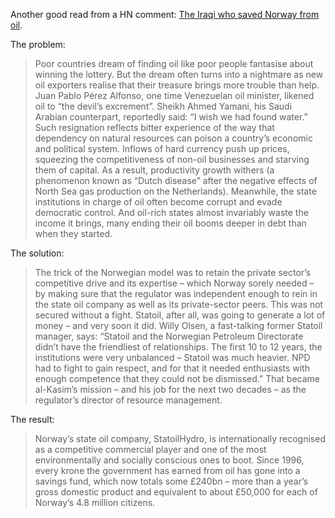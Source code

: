 Another good read from a HN comment: [The Iraqi who saved Norway from oil](https://web.archive.org/web/20100123225932/http://www.ft.com/cms/s/2/99680a04-92a0-11de-b63b-00144feabdc0.html).

The problem:
> Poor countries dream of finding oil like poor people fantasise about winning the lottery. But the dream often turns into a nightmare as new oil exporters realise that their treasure brings more trouble than help. Juan Pablo Pérez Alfonso, one time Venezuelan oil minister, likened oil to “the devil’s excrement”. Sheikh Ahmed Yamani, his Saudi Arabian counterpart, reportedly said: “I wish we had found water.” Such resignation reflects bitter experience of the way that dependency on natural resources can poison a country’s economic and political system. Inflows of hard currency push up prices, squeezing the competitiveness of non-oil businesses and starving them of capital. As a result, productivity growth withers (a phenomenon known as “Dutch disease” after the negative effects of North Sea gas production on the Netherlands). Meanwhile, the state institutions in charge of oil often become corrupt and evade democratic control. And oil-rich states almost invariably waste the income it brings, many ending their oil booms deeper in debt than when they started.

The solution:
> The trick of the Norwegian model was to retain the private sector’s competitive drive and its expertise – which Norway sorely needed – by making sure that the regulator was independent enough to rein in the state oil company as well as its private-sector peers. This was not secured without a fight. Statoil, after all, was going to generate a lot of money – and very soon it did. Willy Olsen, a fast-talking former Statoil manager, says: “Statoil and the Norwegian Petroleum Directorate didn’t have the friendliest of relationships. The first 10 to 12 years, the institutions were very unbalanced – Statoil was much heavier. NPD had to fight to gain respect, and for that it needed enthusiasts with enough competence that they could not be dismissed.” That became al-Kasim’s mission – and his job for the next two decades – as the regulator’s director of resource management.

The result:
>  Norway’s state oil company, StatoilHydro, is internationally recognised as a competitive commercial player and one of the most environmentally and socially conscious ones to boot. Since 1996, every krone the government has earned from oil has gone into a savings fund, which now totals some £240bn – more than a year’s gross domestic product and equivalent to about £50,000 for each of Norway’s 4.8 million citizens.
